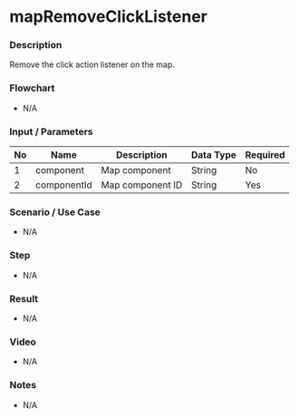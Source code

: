 # mapRemoveClickListener

### Description

Remove the click action listener on the map.

### Flowchart

- N/A

<!--![Flowchart](componentValue-flowchart.png?raw=true)-->

### Input / Parameters

| No | Name | Description | Data Type | Required |
| ------ | ------ | ------ |------ | ------ |
| 1 | component | Map component | String | No |
| 2 | componentId | Map component ID | String | Yes | 

### Scenario / Use Case

- N/A

### Step

- N/A

### Result

- N/A

### Video

- N/A

### Notes

- N/A